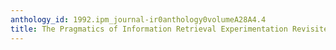 ```yaml
---
anthology_id: 1992.ipm_journal-ir0anthology0volumeA28A4.4
title: The Pragmatics of Information Retrieval Experimentation Revisited
---
```

